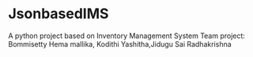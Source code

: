 # JsonbasedIMS
A python project based on Inventory Management System
                   Team project: Bommisetty Hema mallika, Kodithi Yashitha,Jidugu Sai Radhakrishna
